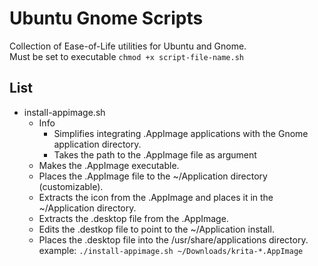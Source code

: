 # Ubuntu Gnome Scripts

Collection of Ease-of-Life utilities for Ubuntu and Gnome. \
Must be set to executable `chmod +x script-file-name.sh`

## List

- install-appimage.sh
  - Info
    - Simplifies integrating .AppImage applications with the Gnome application directory.
    - Takes the path to the .AppImage file as argument
  - Makes the .AppImage executable.
  - Places the .AppImage file to the ~/Application directory (customizable).
  - Extracts the icon from the .AppImage and places it in the ~/Application directory.
  - Extracts the .desktop file from the .AppImage.
  - Edits the .destkop file to point to the ~/Application install.
  - Places the .desktop file into the /usr/share/applications directory.
  example: `./install-appimage.sh ~/Downloads/krita-*.AppImage`
